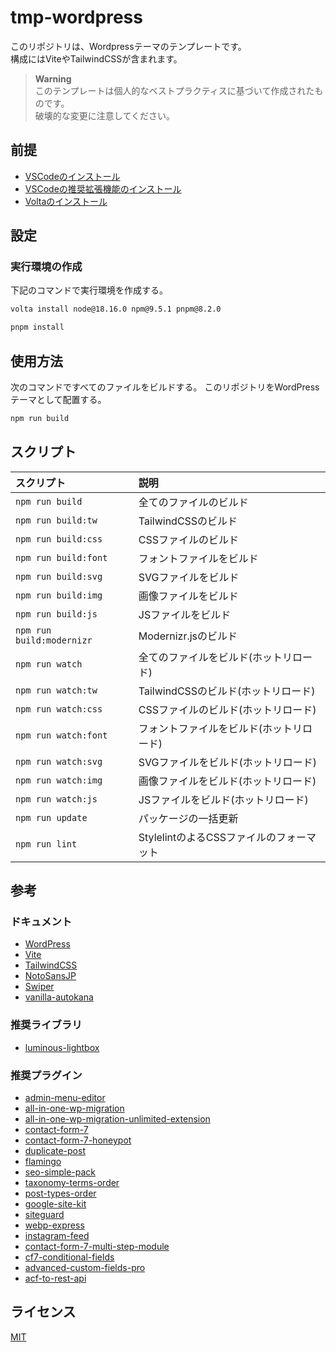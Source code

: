 # tmp-wordpress

このリポジトリは、Wordpressテーマのテンプレートです。  
構成にはViteやTailwindCSSが含まれます。  

> **Warning**  
> このテンプレートは個人的なベストプラクティスに基づいて作成されたものです。  
> 破壊的な変更に注意してください。  

## 前提

- [VSCodeのインストール](https://azure.microsoft.com/ja-jp/products/visual-studio-code/)
- [VSCodeの推奨拡張機能のインストール](https://code.visualstudio.com/docs/editor/extension-marketplace#_workspace-recommended-extensions)
- [Voltaのインストール](https://docs.volta.sh/guide/getting-started)

## 設定

### 実行環境の作成

下記のコマンドで実行環境を作成する。  

```zsh
volta install node@18.16.0 npm@9.5.1 pnpm@8.2.0

pnpm install
```

## 使用方法

次のコマンドですべてのファイルをビルドする。
このリポジトリをWordPressテーマとして配置する。

```zsh
npm run build
```

## スクリプト

| スクリプト | 説明 |
|:-------|:--------|
| `npm run build` | 全てのファイルのビルド |
| `npm run build:tw`| TailwindCSSのビルド |
| `npm run build:css` | CSSファイルのビルド |
| `npm run build:font`| フォントファイルをビルド |
| `npm run build:svg`| SVGファイルをビルド |
| `npm run build:img` | 画像ファイルをビルド |
| `npm run build:js`| JSファイルをビルド |
| `npm run build:modernizr`| Modernizr.jsのビルド |
| `npm run watch` | 全てのファイルをビルド(ホットリロード) |
| `npm run watch:tw` | TailwindCSSのビルド(ホットリロード) |
| `npm run watch:css` | CSSファイルのビルド(ホットリロード) |
| `npm run watch:font` | フォントファイルをビルド(ホットリロード) |
| `npm run watch:svg` | SVGファイルをビルド(ホットリロード) |
| `npm run watch:img`| 画像ファイルをビルド(ホットリロード) |
| `npm run watch:js`| JSファイルをビルド(ホットリロード) |
| `npm run update`| パッケージの一括更新 |
| `npm run lint` | StylelintのよるCSSファイルのフォーマット |

## 参考

### ドキュメント

- [WordPress](https://developer.wordpress.org/)
- [Vite](https://ja.vitejs.dev/)
- [TailwindCSS](https://tailwindui.com/)
- [NotoSansJP](https://fonts.google.com/noto/specimen/Noto+Sans+JP)
- [Swiper](https://swiperjs.com/)
- [vanilla-autokana](https://github.com/ryo-utsunomiya/vanilla-autokana)

### 推奨ライブラリ

- [luminous-lightbox](https://github.com/imgix/luminous)

### 推奨プラグイン

- [admin-menu-editor](https://ja.wordpress.org/plugins/admin-menu-editor/)
- [all-in-one-wp-migration](https://ja.wordpress.org/plugins/all-in-one-wp-migration/)
- [all-in-one-wp-migration-unlimited-extension](https://servmask.com/products/unlimited-extension)
- [contact-form-7](https://ja.wordpress.org/plugins/contact-form-7/)
- [contact-form-7-honeypot](https://ja.wordpress.org/plugins/contact-form-7-honeypot/)
- [duplicate-post](https://ja.wordpress.org/plugins/duplicate-post/)
- [flamingo](https://ja.wordpress.org/plugins/flamingo/)
- [seo-simple-pack](https://ja.wordpress.org/plugins/seo-simple-pack/)
- [taxonomy-terms-order](https://ja.wordpress.org/plugins/taxonomy-terms-order/)
- [post-types-order](https://ja.wordpress.org/plugins/post-types-order/)
- [google-site-kit](https://ja.wordpress.org/plugins/google-site-kit/)
- [siteguard](https://ja.wordpress.org/plugins/siteguard/)
- [webp-express](https://ja.wordpress.org/plugins/webp-express/)
- [instagram-feed](https://ja.wordpress.org/plugins/instagram-feed/)
- [contact-form-7-multi-step-module](https://ja.wordpress.org/plugins/contact-form-7-multi-step-module/)
- [cf7-conditional-fields](https://ja.wordpress.org/plugins/cf7-conditional-fields/)
- [advanced-custom-fields-pro](https://www.advancedcustomfields.com/)
- [acf-to-rest-api](https://ja.wordpress.org/plugins/acf-to-rest-api/)

## ライセンス

[MIT](https://opensource.org/licenses/MIT)
